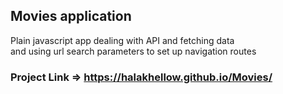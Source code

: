 ## Movies application
Plain javascript app dealing with API and fetching data  
and using url search parameters to set up navigation routes 

### Project Link => https://halakhellow.github.io/Movies/
